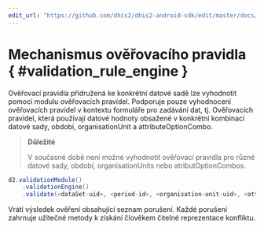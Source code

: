 ```yaml
---
edit_url: "https://github.com/dhis2/dhis2-android-sdk/edit/master/docs/content/developer/validation-rule-engine.md" 
---
```

# Mechanismus ověřovacího pravidla  { #validation_rule_engine } 

<!--DHIS2-SECTION-ID:validation_rule_engine-->

Ověřovací pravidla přidružená ke konkrétní datové sadě lze vyhodnotit pomocí modulu ověřovacích pravidel. Podporuje pouze vyhodnocení ověřovacích pravidel v kontextu formuláře pro zadávání dat, tj. Ověřovacích pravidel, která používají datové hodnoty obsažené v konkrétní kombinaci datové sady, období, organisationUnit a attributeOptionCombo.

> **Důležité**
>
> V současné době není možné vyhodnotit ověřovací pravidla pro různé datové sady, období, organisationUnits nebo atributOptionCombos.

```java
d2.validationModule()
    .validationEngine()
    .validate(<dataSet-uid>, <period-id>, <organisation-unit-uid>, <attribute-option-combo-uid>);
```

Vrátí výsledek ověření obsahující seznam porušení. Každé porušení zahrnuje užitečné metody k získání člověkem čitelné reprezentace konfliktu.


